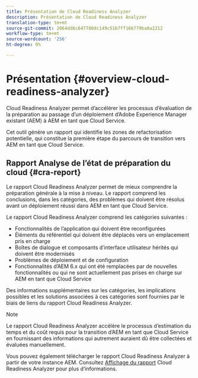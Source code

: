 ```yaml
---
title: Présentation de Cloud Readiness Analyzer
description: Présentation de Cloud Readiness Analyzer
translation-type: tm+mt
source-git-commit: 2064dd6c647780dc149c51b7ff166779ba0a2212
workflow-type: tm+mt
source-wordcount: '256'
ht-degree: 0%

---
```



# Présentation {#overview-cloud-readiness-analyzer}

Cloud Readiness Analyzer permet d’accélérer les processus d’évaluation de la préparation au passage d’un déploiement d’Adobe Experience Manager existant (AEM) à AEM en tant que Cloud Service.

Cet outil génère un rapport qui identifie les zones de refactorisation potentielle, qui constitue la première étape du parcours de transition vers AEM en tant que Cloud Service.

## Rapport Analyse de l’état de préparation du cloud {#cra-report}

Le rapport Cloud Readiness Analyzer permet de mieux comprendre la préparation générale à la mise à niveau. Le rapport comprend les conclusions, dans les catégories, des problèmes qui doivent être résolus avant un déploiement réussi dans AEM en tant que Cloud Service.

Le rapport Cloud Readiness Analyzer comprend les catégories suivantes :

* Fonctionnalités de l’application qui doivent être reconfigurées
* Éléments du référentiel qui doivent être déplacés vers un emplacement pris en charge
* Boîtes de dialogue et composants d’interface utilisateur hérités qui doivent être modernisés
* Problèmes de déploiement et de configuration
* Fonctionnalités d’AEM 6.x qui ont été remplacées par de nouvelles fonctionnalités ou qui ne sont actuellement pas prises en charge sur AEM en tant que Cloud Service

Des informations supplémentaires sur les catégories, les implications possibles et les solutions associées à ces catégories sont fournies par le biais de liens du rapport Cloud Readiness Analyzer.

>[!NOTE]
>Le rapport Cloud Readiness Analyzer accélère le processus d’estimation du temps et du coût requis pour la transition d’AEM en tant que Cloud Service en fournissant des informations qui autrement auraient dû être collectées et évaluées manuellement.

Vous pouvez également télécharger le rapport Cloud Readiness Analyzer à partir de votre instance AEM. Consultez [Affichage du rapport](/help/move-to-cloud-service/cloud-readiness-analyzer/using-cloud-readiness-analyzer.md#viewing-report) Cloud Readiness Analyzer pour plus d’informations.